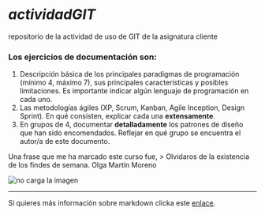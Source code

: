 # _actividadGIT_

repositorio de la actividad de uso de GIT de la asignatura cliente

### Los ejercicios de documentación son:
1. Descripción básica de los principales paradigmas de programación (mínimo 4, máximo 7), sus principales características y posibles limitaciones. Es importante indicar algún lenguaje de programación en cada uno.
2. Las metodologías ágiles (XP, Scrum, Kanban, Agile Inception, Design Sprint).
En qué consisten, explicar cada una **extensamente**.
3. En grupos de 4, documentar **detalladamente** los patrones de diseño que han sido encomendados. Reflejar en qué grupo se encuentra el autor/a de este documento.

Una frase que me ha marcado este curso fue, > Olvidaros de la existencia de los findes de semana. Olga Martín Moreno

![no carga la imagen](https://upload.wikimedia.org/wikipedia/commons/thumb/4/48/Markdown-mark.svg/375px-Markdown-mark.svg.png)

---
Si quieres más información sobre markdown clicka este [enlace](https://markdown.es/sintaxis-markdown/).
